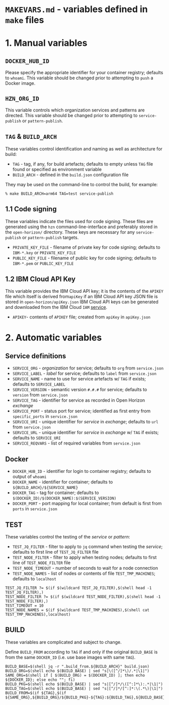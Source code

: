 # `MAKEVARS.md` - variables defined in `make` files

# 1. Manual variables

## `DOCKER_HUB_ID`

Please specify the appropriate identifier for your container registry; defaults to `whoami`.  This variable should be changed prior to attempting to `push` a Docker image.

## `HZN_ORG_ID`

This variable controls which organization services and patterns are directed.  This variable should be changed prior to attempting to `service-publish` or `pattern-publish`.

## `TAG` & `BUILD_ARCH`

These variables control identification and naming as well as architecture for build:

+ `TAG` - tag, if any, for build artefacts; defaults to empty unless `TAG` file found or specified as environment variable
+ `BUILD_ARCH` -   defined in the `build.json` configuration file

They may be used on the command-line to control the build, for example:

```
% make BUILD_ARCH=arm64 TAG=test service-publish
```
## 1.1 Code signing

These variables indicate the files used for code signing.  These files are generated using the `hzn` command-line-interface and preferably stored in the `open-horizon/` directory.  These keys are necessary for any `service-publish` or `pattern-publish` targets.

+ `PRIVATE_KEY_FILE` - filename of private key for code signing; defaults to `IBM-*.key` or `PRIVATE_KEY_FILE`
+ `PUBLIC_KEY_FILE` - filename of public key for code signing; defaults to `IBM-*.pem` or `PUBLIC_KEY_FILE`

## 1.2 IBM Cloud API Key

This variable provides the IBM Cloud API key; it is the contents of the `APIKEY` file which itself is derived from`apiKey` if an IBM Cloud API key JSON file is stored in `open-horizon/apiKey.json`  IBM Cloud API keys can be generated and downloaded from the IBM Cloud `IAM` [service][ibm-iam].

[ibm-iam]: http://cloud.ibm.com/iam

+ `APIKEY`- contents of `APIKEY` file; created from `apiKey` in `apiKey.json` 

# 2. Automatic variables

## Service definitions

+ `SERVICE_ORG` - _organization_ for service; defaults to `org` from `service.json`
+ `SERVICE_LABEL` - _label_ for service; defaults to `label` from `service.json`
+ `SERVICE_NAME` - name to use for service artefacts w/ `TAG` if exists; defaults to `SERVICE_LABEL`
+ `SERVICE_VERSION` - semantic version `#.#.#` for service; defaults to `version` from `service.json`
+ `SERVICE_TAG` - identifier for service as recorded in Open Horizon _exchange_
+ `SERVICE_PORT` - status port for service; identified as first entry from `specific_ports` in `service.json`
+ `SERVICE_URI` - unique identifier for _service_ in _exchange_; defaults to `url` from `service.json`
+ `SERVICE_URL` - unique identifier for _service_ in _exchange_ w/ `TAG` if exists; defaults to `SERVICE_URI`
+ `SERVICE_REQVARS` - list of required variables from `service.json`

## Docker

+ `DOCKER_HUB_ID` - identifier for login to container registry; defaults to output of `whoami`
+ `DOCKER_NAME` - identifier for container; defaults to `${BUILD_ARCH}/${SERVICE_NAME}`
+ `DOCKER_TAG` - tag for container; defaults to `$(DOCKER_ID)/$(DOCKER_NAME):$(SERVICE_VERSION)` 
+ `DOCKER_PORT` - port mapping for local container; from default is first from `ports` in `service.json`

## TEST

These variables control the testing of the _service_ or _pattern_:

+ `TEST_JQ_FILTER` - filter to apply to `jq` command when testing the _service_; defaults to first line of `TEST_JQ_FILTER` file
+ `TEST_NODE_FILTER` - filter to apply when testing nodes; defaults to first line of `TEST_NODE_FILTER` file
+ `TEST_NODE_TIMEOUT` - number of seconds to wait for a node connection
+ `TEST_NODE_NAMES` - list of nodes or contents of file `TEST_TMP_MACHINES`; defaults to `localhost`

```
TEST_JQ_FILTER ?= $(if $(wildcard TEST_JQ_FILTER),$(shell head -1 TEST_JQ_FILTER),)
TEST_NODE_FILTER ?= $(if $(wildcard TEST_NODE_FILTER),$(shell head -1 TEST_NODE_FILTER),)
TEST_TIMEOUT = 10
TEST_NODE_NAMES = $(if $(wildcard TEST_TMP_MACHINES),$(shell cat TEST_TMP_MACHINES),localhost)
```

## BUILD

These variables are complicated and subject to change.

Define `BUILD_FROM` according to `TAG` if and only if the original `BUILD_BASE` is from the same `DOCKER_ID` (i.e. use base images with same `TAG`).

```
BUILD_BASE=$(shell jq -r ".build_from.${BUILD_ARCH}" build.json)
BUILD_ORG=$(shell echo $(BUILD_BASE) | sed "s|\([^/]*\)/.*|\1|")
SAME_ORG=$(shell if [ $(BUILD_ORG) = $(DOCKER_ID) ]; then echo ${DOCKER_ID}; else echo ""; fi)
BUILD_PKG=$(shell echo $(BUILD_BASE) | sed "s|[^/]*/\([^:]*\):.*|\1|")
BUILD_TAG=$(shell echo $(BUILD_BASE) | sed "s|[^/]*/[^:]*:\(.*\)|\1|")
BUILD_FROM=$(if ${TAG},$(if ${SAME_ORG},${BUILD_ORG}/${BUILD_PKG}-${TAG}:${BUILD_TAG},${BUILD_BASE}),${BUILD_BASE})
```
